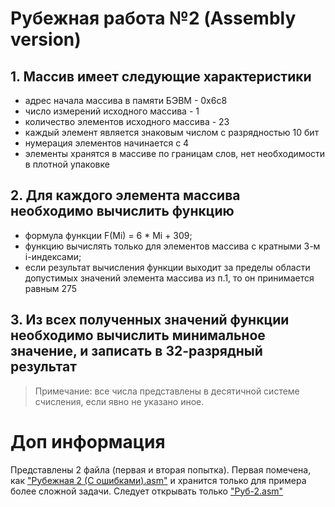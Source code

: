 
# Рубежная работа №2 (Assembly version)

## 1. Массив имеет следующие характеристики

- адрес начала массива в памяти БЭВМ - 0x6c8
- число измерений исходного массива - 1
- количество элементов исходного массива - 23
- каждый элемент является знаковым числом с разрядностью 10 бит
- нумерация элементов начинается с 4
- элементы хранятся в массиве по границам слов, нет необходимости в плотной упаковке

## 2. Для каждого элемента массива необходимо вычислить функцию

- формула функции F(Mi) = 6 * Mi + 309;
- функцию вычислять только для элементов массива с кратными 3-м i-индексами;
- если результат вычисления функции выходит за пределы области допустимых значений элемента массива из п.1, то он принимается равным 275

## 3. Из всех полученных значений функции необходимо вычислить минимальное значение, и записать в 32-разрядный результат

> Примечание: все числа представлены в десятичной системе счисления, если явно не указано иное.

# Доп информация

Представлены 2 файла (первая и вторая попытка). Первая помечена, как ["Рубежная 2 (С ошибками).asm"](./%D0%A0%D1%83%D0%B1%D0%B5%D0%B6%D0%BD%D0%B0%D1%8F%202%20(%D0%A1%20%D0%BE%D1%88%D0%B8%D0%B1%D0%BA%D0%B0%D0%BC%D0%B8).asm) и хранится только для примера более сложной задачи. Следует открывать только ["Руб-2.asm"](./%D0%A0%D1%83%D0%B1-2.asm)